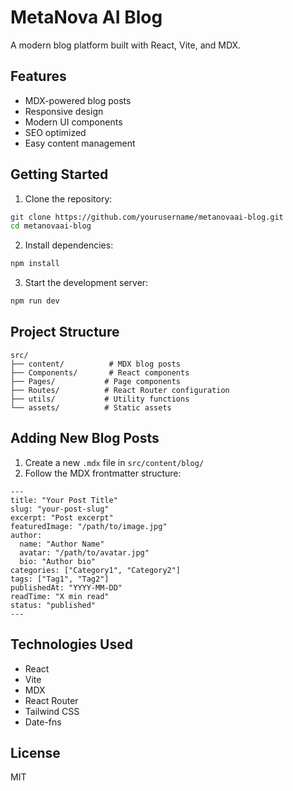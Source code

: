 # MetaNova AI Blog

A modern blog platform built with React, Vite, and MDX.

## Features

- MDX-powered blog posts
- Responsive design
- Modern UI components
- SEO optimized
- Easy content management

## Getting Started

1. Clone the repository:
```bash
git clone https://github.com/yourusername/metanovaai-blog.git
cd metanovaai-blog
```

2. Install dependencies:
```bash
npm install
```

3. Start the development server:
```bash
npm run dev
```

## Project Structure

```
src/
├── content/          # MDX blog posts
├── Components/       # React components
├── Pages/           # Page components
├── Routes/          # React Router configuration
├── utils/           # Utility functions
└── assets/          # Static assets
```

## Adding New Blog Posts

1. Create a new `.mdx` file in `src/content/blog/`
2. Follow the MDX frontmatter structure:
```mdx
---
title: "Your Post Title"
slug: "your-post-slug"
excerpt: "Post excerpt"
featuredImage: "/path/to/image.jpg"
author:
  name: "Author Name"
  avatar: "/path/to/avatar.jpg"
  bio: "Author bio"
categories: ["Category1", "Category2"]
tags: ["Tag1", "Tag2"]
publishedAt: "YYYY-MM-DD"
readTime: "X min read"
status: "published"
---
```

## Technologies Used

- React
- Vite
- MDX
- React Router
- Tailwind CSS
- Date-fns

## License

MIT
